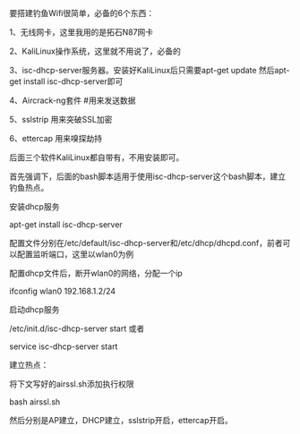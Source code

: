 要搭建钓鱼Wifi很简单，必备的6个东西：

1、无线网卡，这里我用的是拓石N87网卡

2、KaliLinux操作系统，这里就不用说了，必备的

3、isc-dhcp-server服务器。安装好KaliLinux后只需要apt-get update 然后apt-get install isc-dhcp-server即可

4、Aircrack-ng套件 #用来发送数据

5、sslstrip 用来突破SSL加密

6、ettercap 用来嗅探劫持

后面三个软件KaliLinux都自带有，不用安装即可。

首先强调下，后面的bash脚本适用于使用isc-dhcp-server这个bash脚本，建立钓鱼热点。

安装dhcp服务

apt-get install isc-dhcp-server

配置文件分别在/etc/default/isc-dhcp-server和/etc/dhcp/dhcpd.conf，前者可以配置监听端口，这里以wlan0为例

配置dhcp文件后，断开wlan0的网络，分配一个ip

ifconfig wlan0 192.168.1.2/24

启动dhcp服务

/etc/init.d/isc-dhcp-server start 或者

service isc-dhcp-server start

建立热点：

将下文写好的airssl.sh添加执行权限

bash airssl.sh

然后分别是AP建立，DHCP建立，sslstrip开启，ettercap开启。
